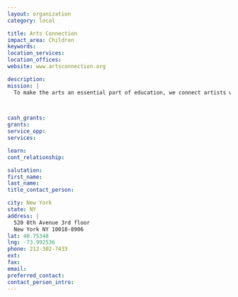 ```yaml
---
layout: organization
category: local

title: Arts Connection
impact_area: Children
keywords: 
location_services: 
location_offices: 
website: www.artsconnection.org

description: 
mission: |
  To make the arts an essential part of education, we connect artists with children, families and schools in creative partnerships for teaching and learning.

  

cash_grants: 
grants: 
service_opp: 
services: 

learn: 
cont_relationship: 

salutation: 
first_name: 
last_name: 
title_contact_person: 

city: New York
state: NY
address: |
  520 8th Avenue 3rd floor    
  New York NY 10018-8906
lat: 40.75348
lng: -73.992536
phone: 212-302-7433
ext: 
fax: 
email: 
preferred_contact: 
contact_person_intro: 
---
```

